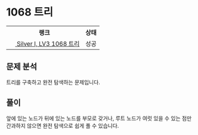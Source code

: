 # 1068 트리



<table>
  <tr>
    <th>랭크</th>
    <th>상태</th>
  </tr>
  <tr>
    <td>
      <a href="http://noj.am/1068">
        <img src="https://static.solved.ac/tier_small/10.svg" height="16px"/>
        Silver I, LV3 1068 트리
      </a>
    </td>
    <td>
      성공
    </td>
  </tr>
</table>



## 문제 분석

트리를 구축하고 완전 탐색하는 문제입니다.

## 풀이

앞에 있는 노드가 뒤에 있는 노드를 부모로 갖거나, 루트 노드가 여럿 있을 수 있는 점만 간과하지 않으면 완전 탐색으로 쉽게 풀 수 있습니다.
